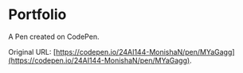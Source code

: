 # Portfolio

A Pen created on CodePen.

Original URL: [https://codepen.io/24AI144-MonishaN/pen/MYaGagg](https://codepen.io/24AI144-MonishaN/pen/MYaGagg).

